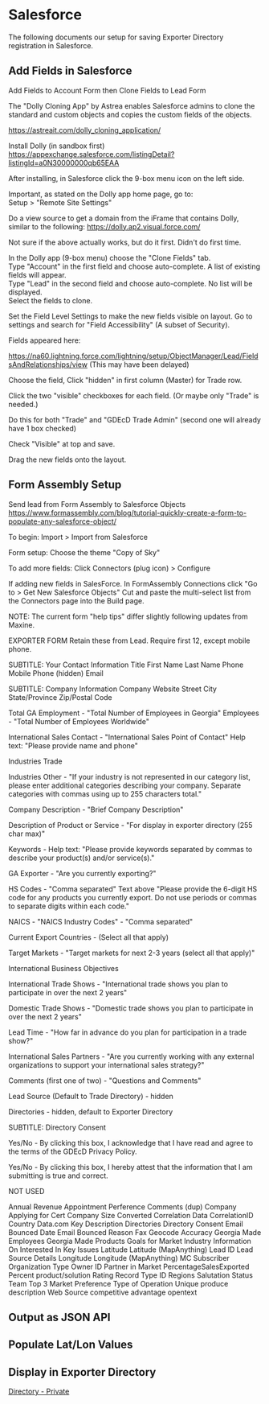 # Salesforce

The following documents our setup for saving Exporter Directory registration in Salesforce.  


## Add Fields in Salesforce

Add Fields to Account Form then Clone Fields to Lead Form

The "Dolly Cloning App" by Astrea enables Salesforce admins to clone the standard and custom objects and copies the custom fields of the objects.  
<!--
List of installed packages (in the sandbox)  
https://cs65.lightning.force.com/lightning/setup/ImportedPackage/page?address=%2F0A3&0.source=aloha  

Dolly User Manual  
https://appexchange.salesforce.com/servlet/servlet.FileDownload?file=00P3A00000aoPzZUAU 
-->
https://astreait.com/dolly_cloning_application/  

Install Dolly (in sandbox first)  
https://appexchange.salesforce.com/listingDetail?listingId=a0N30000000qb65EAA  

After installing, in Salesforce click the 9-box menu icon on the left side. 

Important, as stated on the Dolly app home page, go to:  
Setup > "Remote Site Settings"

Do a view source to get a domain from the iFrame that contains Dolly, similar to the following: 
https://dolly.ap2.visual.force.com/

Not sure if the above actually works, but do it first. 
Didn't do first time.

In the Dolly app (9-box menu) choose the "Clone Fields" tab.  
Type "Account" in the first field and choose auto-complete.  A list of existing fields will appear.  
Type "Lead" in the second field and choose auto-complete.  No list will be displayed.  
Select the fields to clone.  

Set the Field Level Settings to make the new fields visible on layout. 
Go to settings and search for "Field Accessibility" (A subset of Security).

Fields appeared here:

https://na60.lightning.force.com/lightning/setup/ObjectManager/Lead/FieldsAndRelationships/view
(This may have been delayed)

Choose the field, 
Click "hidden" in first column (Master) for Trade row.

Click the two "visible" checkboxes for each field. (Or maybe only "Trade" is needed.)

Do this for both "Trade" and "GDEcD Trade Admin" (second one will already have 1 box checked)

Check "Visible" at top and save.

Drag the new fields onto the layout.  


## Form Assembly Setup

Send lead from Form Assembly to Salesforce Objects
https://www.formassembly.com/blog/tutorial-quickly-create-a-form-to-populate-any-salesforce-object/

To begin:
	Import > Import from Salesforce

Form setup:
    Choose the theme "Copy of Sky"

To add more fields:
    Click Connectors (plug icon) > Configure

If adding new fields in SalesForce.
In FormAssembly Connections click "Go to > Get New Salesforce Objects"
Cut and paste the multi-select list from the Connectors page into the Build page.



NOTE: The current form "help tips" differ slightly following updates from Maxine. 

EXPORTER FORM
Retain these from Lead. Require first 12, except mobile phone.

SUBTITLE: Your Contact Information
Title
First Name
Last Name
Phone
Mobile Phone (hidden)
Email

SUBTITLE: Company Information
Company
Website
Street
City
State/Province
Zip/Postal Code

Total GA Employment - "Total Number of Employees in Georgia"
Employees - "Total Number of Employees Worldwide"

International Sales Contact - "International Sales Point of Contact" Help text: "Please provide name and phone"

Industries Trade

Industries Other - "If your industry is not represented in our category list, please enter additional categories describing your company. Separate categories with commas using up to 255 characters total."

Company Description - "Brief Company Description"

Description of Product or Service - "For display in exporter directory (255 char max)"

Keywords - Help text: "Please provide keywords separated by commas to describe your product(s) and/or service(s)."

GA Exporter - "Are you currently exporting?"

HS Codes - "Comma separated" Text above "Please provide the 6-digit HS code for any products you currently export. Do not use periods or commas to separate digits within each code."

NAICS - "NAICS Industry Codes" - "Comma separated"

Current Export Countries - (Select all that apply)

Target Markets - "Target markets for next 2-3 years (select all that apply)"

International Business Objectives

International Trade Shows - "International trade shows you plan to participate in over the next 2 years"

Domestic Trade Shows - "Domestic trade shows you plan to participate in over the next 2 years"

Lead Time - "How far in advance do you plan for participation in a trade show?"

International Sales Partners - "Are you currently working with any external organizations to support your international sales strategy?"

Comments (first one of two) - "Questions and Comments"

Lead Source (Default to Trade Directory) - hidden

Directories - hidden, default to Exporter Directory


SUBTITLE: Directory Consent

Yes/No - By clicking this box, I acknowledge that I have read and agree to the terms of the GDEcD Privacy Policy.

Yes/No - By clicking this box, I hereby attest that the information that I am submitting is true and correct.




NOT USED

Annual Revenue
Appointment Perference
Comments (dup)
Company Applying for Cert
Company Size
Converted
Correlation Data
CorrelationID
Country
Data.com Key
Description
Directories
Directory Consent
Email Bounced Date
Email Bounced Reason
Fax
Geocode Accuracy
Georgia Made Employees
Georgia Made Products
Goals for Market
Industry
Information On
Interested In
Key Issues
Latitude
Latitude (MapAnything)
Lead ID
Lead Source Details
Longitude
Longitude (MapAnything)
MC Subscriber
Organization Type
Owner ID
Partner in Market
PercentageSalesExported
Percent product/solution
Rating
Record Type ID
Regions
Salutation
Status
Team
Top 3 Market Preference
Type of Operation
Unique produce description
Web Source
competitive advantage
opentext

## Output as JSON API


## Populate Lat/Lon Values


## Display in Exporter Directory

[Directory - Private](https://georgiadata.github.io/explorer)

<!--
Addition notes reside in the private repo:  
documentation/salesforce  
-->